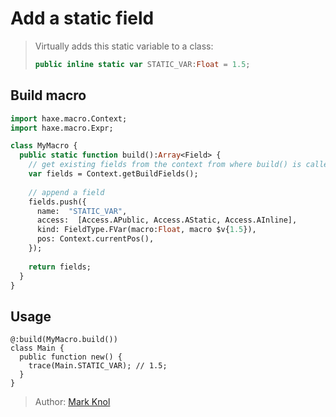# Add a static field

> Virtually adds this static variable to a class:
> ```haxe
> public inline static var STATIC_VAR:Float = 1.5;
> ```

## Build macro
```haxe
import haxe.macro.Context;
import haxe.macro.Expr;

class MyMacro {
  public static function build():Array<Field> {
    // get existing fields from the context from where build() is called
    var fields = Context.getBuildFields();
    
    // append a field
    fields.push({
      name:  "STATIC_VAR",
      access:  [Access.APublic, Access.AStatic, Access.AInline],
      kind: FieldType.FVar(macro:Float, macro $v{1.5}), 
      pos: Context.currentPos(),
    });
    
    return fields;
  }
}
```

## Usage

```
@:build(MyMacro.build())
class Main {
  public function new() {
    trace(Main.STATIC_VAR); // 1.5;
  }
}
```

> Author: [Mark Knol](http://github.com/markknol)
